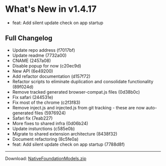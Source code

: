 # What's New in v1.4.17

- feat: Add silent update check on app startup

## Full Changelog
- Update repo address (f7017bf)
- Update readme (7732a00)
- CNAME (2457a08)
- Disable popup for now (c20ec9d)
- New API (6e49200)
- Add refactor documentation (d157f72)
- Refactor scripts to eliminate duplication and consolidate functionality (89f024d)
- Remove tracked generated browser-compat.js files (0d38b0c)
- Fix safari (244531e)
- Fix most of the chrome (c2f3f83)
- Remove inject.js and injected.js from git tracking - these are now auto-generated files (5976924)
- Safari fix (7eab227)
- More fixes to shared infra (0d06b24)
- Update insturctions (c585e0b)
- Migrate to shared extension architecture (8438f32)
- Document refactoring (8c5fe0a)
- feat: Add silent update check on app startup (7788d8f)

---
Download: [NativeFoundationModels.zip](https://github.com/zats/local-llm/releases/download/v1.4.17/NativeFoundationModels.zip)
